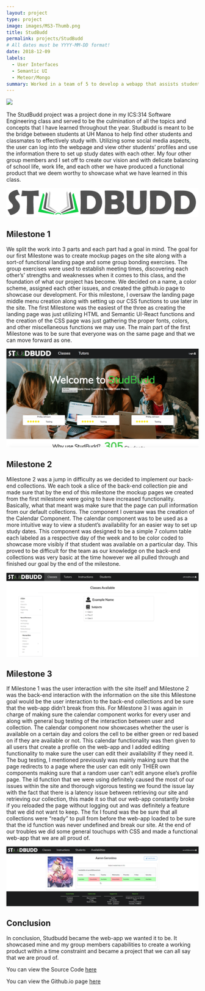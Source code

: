 ```yaml
---
layout: project
type: project
image: images/MS3-Thumb.png
title: StudBudd
permalink: projects/StudBudd
# All dates must be YYYY-MM-DD format!
date: 2018-12-09
labels:
  - User Interfaces
  - Semantic UI
  - Meteor/Mongo
summary: Worked in a team of 5 to develop a webapp that assists students at UH Manoa to find study groups.
---
```


<img class="ui large centered rounded image" src="../images/MS3-LP.png">

The StudBudd project was a project done in my ICS:314 Software Engineering class and served to be the culmination of all the topics and concepts that I have learned throughout the year. Studbudd is meant to be the bridge between students at UH Manoa to help find other students and classmates to effectively study with. Utilizing some social media aspects, the user can log into the webpage and view other students’ profiles and use the information there to set up study dates with each other. My four other group members and I set off to create our vision and with delicate balancing of school life, work life, and each other we have produced a functional product that we deem worthy to showcase what we have learned in this class.

<img class="ui large centered rounded image" src="../images/StudBudd3-transperent.png">

## Milestone 1 ##

We split the work into 3 parts and each part had a goal in mind. The goal for our first Milestone was to create mockup pages on the site along with a sort-of functional landing page and some group bonding exercises. The group exercises were used to establish meeting times, discovering each other’s’ strengths and weaknesses when it comes to this class, and the foundation of what our project has become. We decided on a name, a color scheme, assigned each other issues, and created the github.io page to showcase our development. For this milestone, I oversaw the landing page middle menu creation along with setting up our CSS functions to use later in the site. The first Milestone was the easiest of the three as creating the landing page was just utilizing HTML and Semantic UI-React functions and the creation of the CSS page was just gathering the proper fonts, colors, and other miscellaneous functions we may use. The main part of the first Milestone was to be sure that everyone was on the same page and that we can move forward as one.

<img class="ui large centered rounded image" src="../images/landingpage.png">

## Milestone 2

Milestone 2 was a jump in difficulty as we decided to implement our back-end collections. We each took a slice of the back-end collection pie and made sure that by the end of this milestone the mockup pages we created from the first milestone were going to have increased functionality. Basically, what that meant was make sure that the page can pull information from our default collections. The component I oversaw was the creation of the Calendar Component. The calendar component was to be used as a more intuitive way to view a student’s availability for an easier way to set up study dates. This component was designed to be a simple 7 column table each labeled as a respective day of the week and to be color coded to showcase more visibly if that student was available on a particular day. This proved to be difficult for the team as our knowledge on the back-end collections was very basic at the time however we all pulled through and finished our goal by the end of the milestone.

<img class="ui large centered rounded image" src="../images/classesAvailable.png">

## Milestone 3

If Milestone 1 was the user interaction with the site itself and Milestone 2 was the back-end interaction with the information on the site this Milestone goal would be the user interaction to the back-end collections and be sure that the web-app didn’t break from this. For Milestone 3 I was again in charge of making sure the calendar component works for every user and along with general bug testing of the interaction between user and collection. The calendar component now showcases whether the user is available on a certain day and colors the cell to be either green or red based on if they are available or not. This calendar functionality was then given to all users that create a profile on the web-app and I added editing functionality to make sure the user can edit their availability if they need it. The bug testing, I mentioned previously was mainly making sure that the page redirects to a page where the user can edit only THIER own components making sure that a random user can’t edit anyone else’s profile page. The id function that we were using definitely caused the most of our issues within the site and thorough vigorous testing we found the issue lay with the fact that there is a latency issue between retrieving our site and retrieving our collection, this made it so that our web-app constantly broke if you reloaded the page without logging out and was definitely a feature that we did not want to keep. The fix I found was the be sure that all collections were “ready” to pull from before the web-app loaded to be sure that the id function was never undefined and break our site. At the end of our troubles we did some general touchups with CSS and made a functional web-app that we are all proud of.

<img class="ui large centered rounded image" src="../images/AGStudBudd.png">

## Conclusion

In conclusion, Studbudd became the web-app we wanted it to be. It showcased mine and my group members capabilities to create a working product within a time constraint and became a project that we can all say that we are proud of.


You can view the Source Code [here](https://github.com/studbudd/studbudd)

You can view the Github.io page [here](https://studbudd.github.io/)
